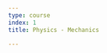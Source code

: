 ```yaml
---
type: course
index: 1
title: Physics - Mechanics

---
```

<!--stackedit_data:
eyJoaXN0b3J5IjpbLTEzNjU2NjI4ODEsLTg1NjA3Njk3MF19
-->